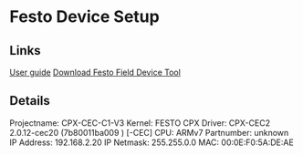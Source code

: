 # Festo Device Setup

## Links

[User guide](https://www.festo.com/net/SupportPortal/Files/640345/CPX-IOT_instruction_2019-04a_8108872d1.pdf)
[Download Festo Field Device Tool](https://www.festo.com/net/en-gb_gb/SupportPortal/default.aspx?tab=0&q=8004365)

## Details

Projectname:	CPX-CEC-C1-V3
Kernel:		    FESTO CPX
Driver:		    CPX-CEC2 2.0.12-cec20 (7b80011ba009 ) [-CEC]
CPU:		    ARMv7
Partnumber:	    unknown
IP Address:	    192.168.2.20
IP Netmask:	    255.255.0.0
MAC:		    00:0E:F0:5A:DE:AE

